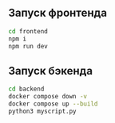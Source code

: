 ## Запуск фронтенда

```bash
cd frontend
npm i
npm run dev
```
## Запуск бэкенда

```bash
cd backend
docker compose down -v
docker compose up --build
python3 myscript.py
```